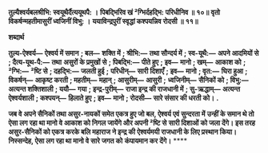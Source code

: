 **तुल्यैश्वर्यबलश्रीभि: स्वयूथैर्दैत्ययूथपै: ।** **पिबद्भिरिव खं ²ग्भिर्दहद्भि: परिधीनिव ॥ १०॥** **वृतो विकर्षन्महतीमासुरीं ध्वजिनीं विभु: ।** **ययाविन्द्रपुरीं स्वृद्धां कश्पयन्निव रोदसी ॥ ११॥** 

**शब्दार्थ** 

**तुल्य-ऐश्वर्य—** **ऐश्वर्य में समान** **; बल—** **शक्ति में** **; श्रीभि:—** **तथा सौन्दर्य में** **; स्व-यूथै:—** **अपने आदमियों से** **; दैत्य-यूथ-पै:—** **तथा** **असुरों के प्रमुखों से** **; पिबद्भि:—** **पीते हुए** **; इव—** **मानो** **; खम्—** **आकाश को** **; ²ग्भि:—** **²ष्टि से** **; दहद्भि:—** **जलती हुई** **;** **परिधीन्—** **सारी दिशाएँ** **; इव—** **मानो** **; वृत:—** **घिरा हुआ** **; विकर्षन्—** **आकृष्ट करती** **; महतीम्—** **महान्** **; आसुरीम्—** **आसुरी** **;** **ध्वजिनीम्—** **सैनिकों को** **; विभु:—** **अत्यन्त शक्तिशाली** **; ययौ—** **गया** **; इन्द्र-पुरीम्—** **राजा इन्द्र की राजधानी में** **; सु-ऋद्धाम्—** **अत्यन्त ऐश्वर्यशाली** **; कश्पयन्—** **हिलाते हुए** **; इव—** **मानो** **; रोदसी—** **सारे संसार की धरती को।** **.** 

**जब वे अपने सैनिकों तथा असुर-नायकों समेत एकत्र हुए जो बल, ऐश्वर्य एवं सुन्दरता में** **उन्हीं के समान थे तो ऐसा लग रहा था मानो वे आकाश को निगल जायेंगे और अपनी ²ष्टि से** **सारी दिशाओं को जला देंगे। इस तरह असुर-सैनिकों को एकत्र करके बलि महाराज ने इन्द्र की** **ऐश्वर्यमयी राजधानी के लिए प्रस्थान किया। निस्सन्देह, ऐसा लग रहा था मानो वे सारे जगत को** **कंपायमान कर देंगे।** **** 